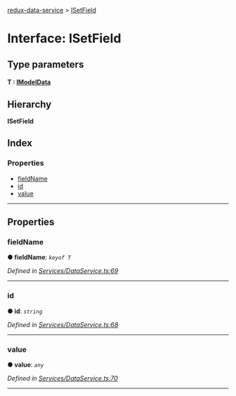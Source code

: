 [redux-data-service](../README.md) > [ISetField](../interfaces/isetfield.md)

# Interface: ISetField

## Type parameters
#### T :  [IModelData](imodeldata.md)
## Hierarchy

**ISetField**

## Index

### Properties

* [fieldName](isetfield.md#fieldname)
* [id](isetfield.md#id)
* [value](isetfield.md#value)

---

## Properties

<a id="fieldname"></a>

###  fieldName

**● fieldName**: *`keyof T`*

*Defined in [Services/DataService.ts:69](https://github.com/Rediker-Software/redux-data-service/blob/b3239e0/src/Services/DataService.ts#L69)*

___
<a id="id"></a>

###  id

**● id**: *`string`*

*Defined in [Services/DataService.ts:68](https://github.com/Rediker-Software/redux-data-service/blob/b3239e0/src/Services/DataService.ts#L68)*

___
<a id="value"></a>

###  value

**● value**: *`any`*

*Defined in [Services/DataService.ts:70](https://github.com/Rediker-Software/redux-data-service/blob/b3239e0/src/Services/DataService.ts#L70)*

___

